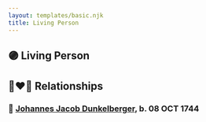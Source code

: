 ```yaml
---
layout: templates/basic.njk
title: Living Person
---
```

## 🟣 Living Person

## 👩‍❤️‍👨 Relationships

### 🔵 [Johannes Jacob Dunkelberger](/people/3/3659869), b. 08 OCT 1744

